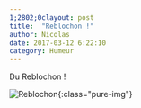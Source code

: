 ```yaml
---
1;2802;0clayout: post
title:  "Reblochon !"
author: Nicolas
date: 2017-03-12 6:22:10
category: Humeur
---
```


Du Reblochon !

![Reblochon]({{site.url}}/img/reblochon.jpg){:class="pure-img"}

